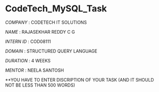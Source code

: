 # CodeTech_MySQL_Task

*COMPANY* : CODETECH IT SOLUTIONS

*NAME* : RAJASEKHAR REDDY C G 

*INTERN ID* : COD08111

*DOMAIN* : STRUCTURED QUERY LANGUAGE

*DURATION* : 4 WEEKS 

*MENTOR* : NEELA SANTOSH

**YOU HAVE TO ENTER DISCRIPTION OF YOUR TASK (AND IT SHOULD NOT BE LESS THAN 500 WORDS)

